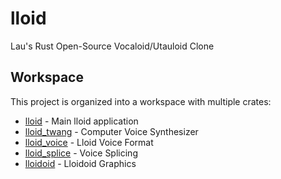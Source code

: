 # lloid
Lau's Rust Open-Source Vocaloid/Utauloid Clone

## Workspace
This project is organized into a workspace with multiple crates:

 - [lloid](lloid/) - Main lloid application
 - [lloid\_twang](lloid_twang/) - Computer Voice Synthesizer
 - [lloid\_voice](lloid_voice/) - Lloid Voice Format
 - [lloid\_splice](lloid_splice/) - Voice Splicing
 - [lloidoid](lloidoid/) - Lloidoid Graphics
